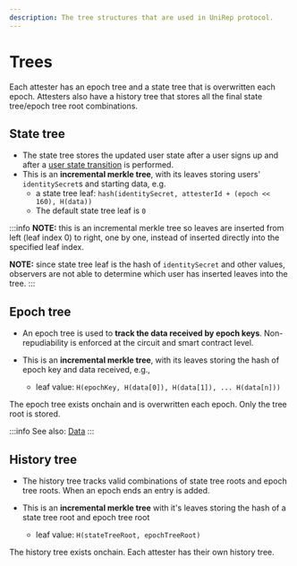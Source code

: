 ```yaml
---
description: The tree structures that are used in UniRep protocol.
---
```


# Trees

Each attester has an epoch tree and a state tree that is overwritten each epoch. Attesters also have a history tree that stores all the final state tree/epoch tree root combinations.

## **State tree**

* The state tree stores the updated user state after a user signs up and after a [user state transition](user-state-transition.md) is performed.
* This is an **incremental merkle tree**, with its leaves storing users' `identitySecret`s and starting data, e.g.
  * a state tree leaf: `hash(identitySecret, attesterId + (epoch << 160), H(data))`
  * The default state tree leaf is `0`

:::info
**NOTE:** this is an incremental merkle tree so leaves are inserted from left (leaf index 0) to right, one by one, instead of inserted directly into the specified leaf index.

**NOTE:** since state tree leaf is the hash of `identitySecret` and other values, observers are not able to determine which user has inserted leaves into the tree.
:::

## **Epoch tree**

* An epoch tree is used to **track the data received by epoch keys**. Non-repudiability is enforced at the circuit and smart contract level.

* This is an **incremental merkle tree**, with its leaves storing the hash of epoch key and data received, e.g.,
  * leaf value: `H(epochKey, H(data[0]), H(data[1]), ... H(data[n]))`

The epoch tree exists onchain and is overwritten each epoch. Only the tree root is stored.

:::info
See also: [Data](data.md)
:::

## **History tree**

* The history tree tracks valid combinations of state tree roots and epoch tree roots. When an epoch ends an entry is added.

* This is an **incremental merkle tree** with it's leaves storing the hash of a state tree root and epoch tree root
  * leaf value: `H(stateTreeRoot, epochTreeRoot)`

The history tree exists onchain. Each attester has their own history tree.
